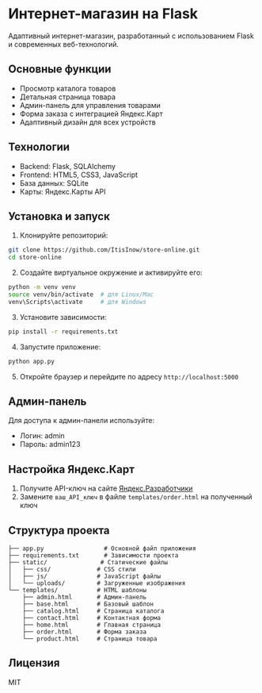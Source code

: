 # Интернет-магазин на Flask

Адаптивный интернет-магазин, разработанный с использованием Flask и современных веб-технологий.

## Основные функции

- Просмотр каталога товаров
- Детальная страница товара
- Админ-панель для управления товарами
- Форма заказа с интеграцией Яндекс.Карт
- Адаптивный дизайн для всех устройств

## Технологии

- Backend: Flask, SQLAlchemy
- Frontend: HTML5, CSS3, JavaScript
- База данных: SQLite
- Карты: Яндекс.Карты API

## Установка и запуск

1. Клонируйте репозиторий:
```bash
git clone https://github.com/ItisInow/store-online.git
cd store-online
```

2. Создайте виртуальное окружение и активируйте его:
```bash
python -m venv venv
source venv/bin/activate  # для Linux/Mac
venv\Scripts\activate     # для Windows
```

3. Установите зависимости:
```bash
pip install -r requirements.txt
```

4. Запустите приложение:
```bash
python app.py
```

5. Откройте браузер и перейдите по адресу `http://localhost:5000`

## Админ-панель

Для доступа к админ-панели используйте:
- Логин: admin
- Пароль: admin123

## Настройка Яндекс.Карт

1. Получите API-ключ на сайте [Яндекс.Разработчики](https://developer.tech.yandex.ru/)
2. Замените `ваш_API_ключ` в файле `templates/order.html` на полученный ключ

## Структура проекта

```
├── app.py                 # Основной файл приложения
├── requirements.txt       # Зависимости проекта
├── static/               # Статические файлы
│   ├── css/             # CSS стили
│   ├── js/              # JavaScript файлы
│   └── uploads/         # Загруженные изображения
└── templates/           # HTML шаблоны
    ├── admin.html       # Админ-панель
    ├── base.html        # Базовый шаблон
    ├── catalog.html     # Страница каталога
    ├── contact.html     # Контактная форма
    ├── home.html        # Главная страница
    ├── order.html       # Форма заказа
    └── product.html     # Страница товара
```

## Лицензия

MIT 
